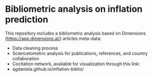 # Bibliometric analysis on inflation prediction


This repository includes a bibliometric analysis based on Dimensions (https://app.dimensions.ai/) articles meta-data:

* Data cleaning process
* Sciencetometric analysis for publications, references, and country collaboration
* Cocitation network, available for visualization through this link:
* agdaniela.github.io/inflation-biblio/  

